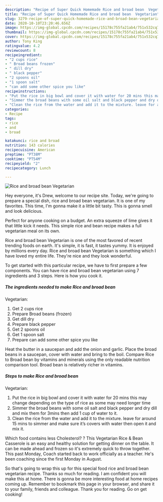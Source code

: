 ```yaml
---
description: "Recipe of Super Quick Homemade Rice and broad bean  Vegetarian"
title: "Recipe of Super Quick Homemade Rice and broad bean  Vegetarian"
slug: 3279-recipe-of-super-quick-homemade-rice-and-broad-bean-vegetarian
date: 2020-10-10T23:20:46.656Z
image: https://img-global.cpcdn.com/recipes/15178c755fa21ab4/751x532cq70/rice-and-broad-bean-vegetarian-recipe-main-photo.jpg
thumbnail: https://img-global.cpcdn.com/recipes/15178c755fa21ab4/751x532cq70/rice-and-broad-bean-vegetarian-recipe-main-photo.jpg
cover: https://img-global.cpcdn.com/recipes/15178c755fa21ab4/751x532cq70/rice-and-broad-bean-vegetarian-recipe-main-photo.jpg
author: Tony King
ratingvalue: 4.2
reviewcount: 8
recipeingredient:
- "2 cups rice"
- " Broad beans frozen"
- " dill dry"
- " black pepper"
- "2 spoons oil"
- "1 spoon salt"
- "can add some other spice you like"
recipeinstructions:
- "Put the rice in big bowl and cover it with water for 20 mins this may change depending on the type of rice as some may need longer time"
- "Simmer the broad beans with some oil salt and black pepper and dry dill and mix them for 3mins then add 1 cup of water to it."
- "Clean the rice from the water and add it to the mixture. leave for around 15 mins to simmer and make sure it’s covers with water then open it and mix it."
categories:
- Recipe
tags:
- rice
- and
- broad

katakunci: rice and broad 
nutrition: 143 calories
recipecuisine: American
preptime: "PT38M"
cooktime: "PT54M"
recipeyield: "2"
recipecategory: Lunch

---
```



![Rice and broad bean 
Vegetarian](https://img-global.cpcdn.com/recipes/15178c755fa21ab4/751x532cq70/rice-and-broad-bean-vegetarian-recipe-main-photo.jpg)

Hey everyone, it's Drew, welcome to our recipe site. Today, we're going to prepare a special dish, rice and broad bean 
vegetarian. It is one of my favorites. This time, I'm gonna make it a little bit tasty. This is gonna smell and look delicious.

Perfect for anyone cooking on a budget. An extra squeeze of lime gives it that little kick it needs. This simple rice and bean recipe makes a full vegetarian meal on its own.

Rice and broad bean 
Vegetarian is one of the most favored of recent trending foods on earth. It's simple, it is fast, it tastes yummy. It is enjoyed by millions every day. Rice and broad bean 
Vegetarian is something which I have loved my entire life. They're nice and they look wonderful.


To get started with this particular recipe, we have to first prepare a few components. You can have rice and broad bean 
vegetarian using 7 ingredients and 3 steps. Here is how you cook it.

<!--inarticleads1-->

##### The ingredients needed to make Rice and broad bean 
Vegetarian:

1. Get 2 cups rice
1. Prepare  Broad beans (frozen)
1. Get  dill dry
1. Prepare  black pepper
1. Get 2 spoons oil
1. Get 1 spoon salt
1. Prepare can add some other spice you like


Heat the butter in a saucepan and add the onion and garlic. Place the broad beans in a saucepan, cover with water and bring to the boil. Compare Rice to Broad bean by vitamins and minerals using the only readable nutrition comparison tool. Broad bean is relatively richer in vitamins. 

<!--inarticleads2-->

##### Steps to make Rice and broad bean 
Vegetarian:

1. Put the rice in big bowl and cover it with water for 20 mins this may change depending on the type of rice as some may need longer time
1. Simmer the broad beans with some oil salt and black pepper and dry dill and mix them for 3mins then add 1 cup of water to it.
1. Clean the rice from the water and add it to the mixture. leave for around 15 mins to simmer and make sure it’s covers with water then open it and mix it.


Which food contains less Cholesterol? ? This Vegetarian Rice &amp; Bean Casserole is an easy and healthy solution for getting dinner on the table. It can be made ahead and frozen so it&#39;s extremely quick to throw together. This past Monday, Coach started back to work officially as a teacher. He&#39;s been coaching since the first Monday in August. 

So that's going to wrap this up for this special food rice and broad bean 
vegetarian recipe. Thanks so much for reading. I am confident you will make this at home. There is gonna be more interesting food at home recipes coming up. Remember to bookmark this page in your browser, and share it to your family, friends and colleague. Thank you for reading. Go on get cooking!
